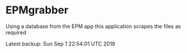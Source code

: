 # EPMgrabber
Using a database from the EPM app this application scrapes the files as required


Latest backup: Sun Sep 1 22:54:01 UTC 2019
